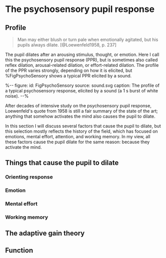 # The psychosensory pupil response

## Profile

> Man may either blush or turn pale when emotionally agitated, but his pupils always dilate. [@Loewenfeld1958, p. 237]

The pupil dilates after an arousing stimulus, thought, or emotion. Here I call this the psychosensory pupil response (PPR), but is sometimes also called reflex dilation, arousal-related dilation, or effort-related dilation. The profile of the PPR varies strongly, depending on how it is elicited, but %FigPsychoSensory shows a typical PPR elicited by a sound.

%--
figure:
  id: FigPsychoSensory
  source: sound.svg
  caption: The profile of a typical psychosensory response, elicited by a sound (a 1 s burst of white noise).
--%

After decades of intensive study on the psychosensory pupil response, Loewenfeld's quote from 1958 is still a fair summary of the state of the art; anything that somehow activates the mind also causes the pupil to dilate.

In this section I will discuss several factors that cause the pupil to dilate, but this selection mostly reflects the history of the field, which has focused on emotions, mental effort, attention, and working memory. In my view, all these factors cause the pupil dilate for the same reason: because they activate the mind.

## Things that cause the pupil to dilate


### Orienting response


### Emotion


### Mental effort


### Working memory


## The adaptive gain theory


## Function
